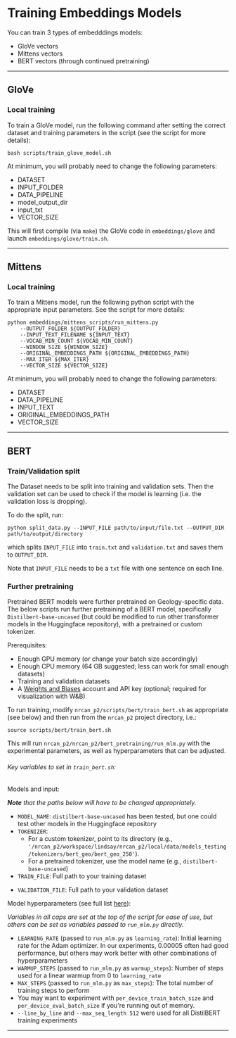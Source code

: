 # Training Embeddings Models

You can train 3 types of embedddings models:
* GloVe vectors
* Mittens vectors
* BERT vectors (through continued pretraining)

---

## GloVe

### Local training
To train a GloVe model, run the following command after setting the correct dataset and training parameters in the script (see the script for more details):
```
bash scripts/train_glove_model.sh
```

At minimum, you will probably need to change the following parameters:
* DATASET
* INPUT_FOLDER
* DATA_PIPELINE
* model_output_dir
* input_txt
* VECTOR_SIZE

This will first compile (via `make`) the GloVe code in `embeddings/glove` and launch `embeddings/glove/train.sh`.  

---

## Mittens

### Local training
To train a Mittens model, run the following python script with the appropriate input parameters. See the script for more details:
```
python embeddings/mittens_scripts/run_mittens.py
    --OUTPUT_FOLDER ${OUTPUT_FOLDER}
    --INPUT_TEXT_FILENAME ${INPUT_TEXT}
    --VOCAB_MIN_COUNT ${VOCAB_MIN_COUNT}
    --WINDOW_SIZE ${WINDOW_SIZE}
    --ORIGINAL_EMBEDDINGS_PATH ${ORIGINAL_EMBEDDINGS_PATH}
    --MAX_ITER ${MAX_ITER}
    --VECTOR_SIZE ${VECTOR_SIZE}
```

At minimum, you will probably need to change the following parameters:
* DATASET
* DATA_PIPELINE
* INPUT_TEXT
* ORIGINAL_EMBEDDINGS_PATH
* VECTOR_SIZE

---

## BERT

### Train/Validation split

The Dataset needs to be split into training and validation sets. Then the validation set can be used to check if the model is learning (i.e. the validation loss is dropping).

To do the split, run:

```
python split_data.py --INPUT_FILE path/to/input/file.txt --OUTPUT_DIR path/to/output/directory

```
which splits `INPUT_FILE` into `train.txt` and `validation.txt` and saves them to `OUTPUT_DIR`.

Note that `INPUT_FILE` needs to be a `txt` file with one sentence on each line.

### Further pretraining

Pretrained BERT models were further pretrained on Geology-specific data. The below scripts run further pretraining of a BERT model, specifically `Distilbert-base-uncased` (but could be modified to run other transformer models in the Huggingface repository), with a pretrained or custom tokenizer.

Prerequisites:
* Enough GPU memory (or change your batch size accordingly)
* Enough CPU memory (64 GB suggested; less can work for small enough datasets)
* Training and validation datasets
* A [Weights and Biases](https://www.wandb.ai) account and API key (optional; required for visualization with W&B)

To run training, modify `nrcan_p2/scripts/bert/train_bert.sh` as appropriate (see below) and then run from the `nrcan_p2` project directory, i.e.:

```
source scripts/bert/train_bert.sh
```

This will run `nrcan_p2/nrcan_p2/bert_pretraining/run_mlm.py` with the experimental parameters, as well as hyperparameters that can be adjusted.

###### Key variables to set in `train_bert.sh`:

Models and input:

***Note*** *that the paths below will have to be changed appropriately.*

- `MODEL_NAME`: `distilbert-base-uncased` has been tested, but one could test other models in the Huggingface repository
- `TOKENIZER`:
  - For a custom tokenizer, point to its directory (e.g., `'/nrcan_p2/workspace/lindsay/nrcan_p2/local/data/models_testing/tokenizers/bert_geo/bert_geo_250'`).
  - For a pretrained tokenizer, use the model name (e.g., `distilbert-base-uncased`)
- `TRAIN_FILE`: Full path to your training dataset
* `VALIDATION_FILE`: Full path to your validation dataset

Model hyperparameters (see full list [here](https://github.com/huggingface/transformers/blob/master/src/transformers/training_args.py)):

*Variables in all caps are set at the top of the script for ease of use, but others can be set as variables passed to `run_mlm.py` directly.*
- `LEARNING_RATE` (passed to `run_mlm.py` as `learning_rate`): Initial learning rate for the Adam optimizer. In our experiments, 0.00005 often had good performance, but others may work better with other combinations of hyperparameters
- `WARMUP_STEPS` (passed to `run_mlm.py` as `warmup_steps`): Number of steps used for a linear warmup from 0 to `learning_rate`
- `MAX_STEPS` (passed to `run_mlm.py` as `max_steps`): The total number of training steps to perform
- You may want to experiment with `per_device_train_batch_size` and `per_device_eval_batch_size` if you're running out of memory.
- `--line_by_line` and `--max_seq_length 512` were used for all DistilBERT training experiments

---
